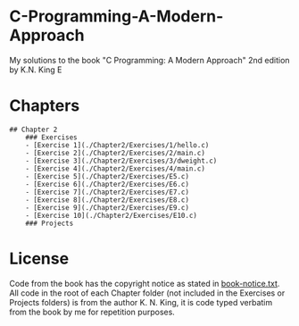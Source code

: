 # C-Programming-A-Modern-Approach
My solutions to the book "C Programming: A Modern Approach" 2nd edition by K.N. King
E

# Chapters
    ## Chapter 2
        ### Exercises
        - [Exercise 1](./Chapter2/Exercises/1/hello.c)
        - [Exercise 2](./Chapter2/Exercises/2/main.c)
        - [Exercise 3](./Chapter2/Exercises/3/dweight.c)
        - [Exercise 4](./Chapter2/Exercises/4/main.c)
        - [Exercise 5](./Chapter2/Exercises/E5.c)
        - [Exercise 6](./Chapter2/Exercises/E6.c)
        - [Exercise 7](./Chapter2/Exercises/E7.c)
        - [Exercise 8](./Chapter2/Exercises/E8.c)
        - [Exercise 9](./Chapter2/Exercises/E9.c)
        - [Exercise 10](./Chapter2/Exercises/E10.c)
        ### Projects


# License
Code from the book has the copyright notice as stated in [book-notice.txt](./book-notice.txt).
All code in the root of each Chapter folder (not included in the Exercises or Projects folders) is from the author K. N. King, it is code typed verbatim from the book by me for repetition purposes.